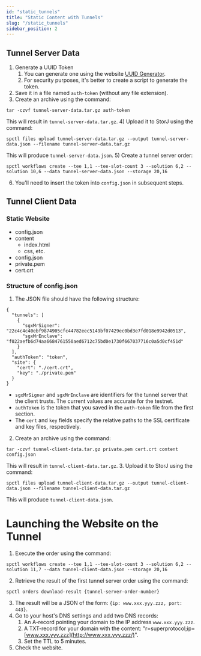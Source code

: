 ```yaml
---
id: "static_tunnels"
title: "Static Content with Tunnels"
slug: "/static_tunnels"
sidebar_position: 2
---
```


## Tunnel Server Data
1. Generate a UUID Token
    1. You can generate one using the website [UUID Generator](https://fusionauth.io/dev-tools/uuid-generator).
    2. For security purposes, it's better to create a script to generate the token.
2. Save it in a file named `auth-token` (without any file extension).
3. Create an archive using the command:
```
tar -czvf tunnel-server-data.tar.gz auth-token
```
This will result in `tunnel-server-data.tar.gz`.
4) Upload it to StorJ using the command:
```
spctl files upload tunnel-server-data.tar.gz --output tunnel-server-data.json --filename tunnel-server-data.tar.gz
```
This will produce `tunnel-server-data.json`.
5) Create a tunnel server order:
```
spctl workflows create --tee 1,1 --tee-slot-count 3 --solution 6,2 --solution 10,6 --data tunnel-server-data.json --storage 20,16
```

6. You'll need to insert the token into `config.json` in subsequent steps.
## Tunnel Client Data

### Static Website

- config.json
- content
    - index.html
    - css, etc.
- config.json
- private.pem
- cert.crt

### Structure of config.json

1. The JSON file should have the following structure:
```
{
  "tunnels": [
    {
      "sgxMrSigner": "22c4c4c40ebf9874905cfc44782eec5149bf07429ec0bd3e7fd018e9942d0513",
      "sgxMrEnclave": "f022aefb6d74aa6684761550aed6712c75bd0e1730f667037716c0a5d0cf451d"
    }
  ],
  "authToken": "token",
  "site": {
    "cert": "./cert.crt",
    "key": "./private.pem"
  }
}
```
- `sgxMrSigner` and `sgxMrEnclave` are identifiers for the tunnel server that the client trusts. The current values are accurate for the testnet.
- `authToken` is the token that you saved in the `auth-token` file from the first section.
- The `cert` and `key` fields specify the relative paths to the SSL certificate and key files, respectively.
2. Create an archive using the command:
```
tar -czvf tunnel-client-data.tar.gz private.pem cert.crt content config.json
```
This will result in `tunnel-client-data.tar.gz`.
3. Upload it to StorJ using the command:
```
spctl files upload tunnel-client-data.tar.gz --output tunnel-client-data.json --filename tunnel-client-data.tar.gz
```
This will produce `tunnel-client-data.json`.

# Launching the Website on the Tunnel

1. Execute the order using the command:
```
spctl workflows create --tee 1,1 --tee-slot-count 3 --solution 6,2 --solution 11,7 --data tunnel-client-data.json --storage 20,16
```
2. Retrieve the result of the first tunnel server order using the command:
```
spctl orders download-result {tunnel-server-order-number}
```

3. The result will be a JSON of the form: `{ip: www.xxx.yyy.zzz, port: 443}`.
4. Go to your host's DNS settings and add two DNS records:
    1. An A-record pointing your domain to the IP address `www.xxx.yyy.zzz`.
    2. A TXT-record for your domain with the content: "r=superprotocol;ip=[www.xxx.yyy.zzz](http://www.xxx.yyy.zzz/)".
    3. Set the TTL to 5 minutes.
5. Check the website.
